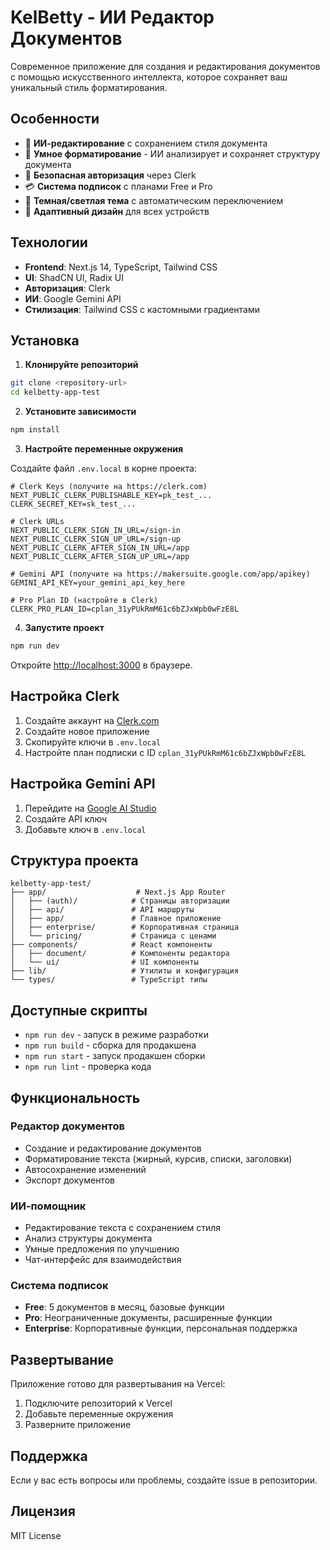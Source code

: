 # KelBetty - ИИ Редактор Документов

Современное приложение для создания и редактирования документов с помощью искусственного интеллекта, которое сохраняет ваш уникальный стиль форматирования.

## Особенности

- 🤖 **ИИ-редактирование** с сохранением стиля документа
- 📝 **Умное форматирование** - ИИ анализирует и сохраняет структуру документа
- 🔐 **Безопасная авторизация** через Clerk
- 💳 **Система подписок** с планами Free и Pro
- 🌙 **Темная/светлая тема** с автоматическим переключением
- 📱 **Адаптивный дизайн** для всех устройств

## Технологии

- **Frontend**: Next.js 14, TypeScript, Tailwind CSS
- **UI**: ShadCN UI, Radix UI
- **Авторизация**: Clerk
- **ИИ**: Google Gemini API
- **Стилизация**: Tailwind CSS с кастомными градиентами

## Установка

1. **Клонируйте репозиторий**
```bash
git clone <repository-url>
cd kelbetty-app-test
```

2. **Установите зависимости**
```bash
npm install
```

3. **Настройте переменные окружения**

Создайте файл `.env.local` в корне проекта:

```env
# Clerk Keys (получите на https://clerk.com)
NEXT_PUBLIC_CLERK_PUBLISHABLE_KEY=pk_test_...
CLERK_SECRET_KEY=sk_test_...

# Clerk URLs
NEXT_PUBLIC_CLERK_SIGN_IN_URL=/sign-in
NEXT_PUBLIC_CLERK_SIGN_UP_URL=/sign-up
NEXT_PUBLIC_CLERK_AFTER_SIGN_IN_URL=/app
NEXT_PUBLIC_CLERK_AFTER_SIGN_UP_URL=/app

# Gemini API (получите на https://makersuite.google.com/app/apikey)
GEMINI_API_KEY=your_gemini_api_key_here

# Pro Plan ID (настройте в Clerk)
CLERK_PRO_PLAN_ID=cplan_31yPUkRmM61c6bZJxWpb0wFzE8L
```

4. **Запустите проект**
```bash
npm run dev
```

Откройте [http://localhost:3000](http://localhost:3000) в браузере.

## Настройка Clerk

1. Создайте аккаунт на [Clerk.com](https://clerk.com)
2. Создайте новое приложение
3. Скопируйте ключи в `.env.local`
4. Настройте план подписки с ID `cplan_31yPUkRmM61c6bZJxWpb0wFzE8L`

## Настройка Gemini API

1. Перейдите на [Google AI Studio](https://makersuite.google.com/app/apikey)
2. Создайте API ключ
3. Добавьте ключ в `.env.local`

## Структура проекта

```
kelbetty-app-test/
├── app/                    # Next.js App Router
│   ├── (auth)/            # Страницы авторизации
│   ├── api/               # API маршруты
│   ├── app/               # Главное приложение
│   ├── enterprise/        # Корпоративная страница
│   └── pricing/           # Страница с ценами
├── components/            # React компоненты
│   ├── document/          # Компоненты редактора
│   └── ui/                # UI компоненты
├── lib/                   # Утилиты и конфигурация
└── types/                 # TypeScript типы
```

## Доступные скрипты

- `npm run dev` - запуск в режиме разработки
- `npm run build` - сборка для продакшена
- `npm run start` - запуск продакшен сборки
- `npm run lint` - проверка кода

## Функциональность

### Редактор документов
- Создание и редактирование документов
- Форматирование текста (жирный, курсив, списки, заголовки)
- Автосохранение изменений
- Экспорт документов

### ИИ-помощник
- Редактирование текста с сохранением стиля
- Анализ структуры документа
- Умные предложения по улучшению
- Чат-интерфейс для взаимодействия

### Система подписок
- **Free**: 5 документов в месяц, базовые функции
- **Pro**: Неограниченные документы, расширенные функции
- **Enterprise**: Корпоративные функции, персональная поддержка

## Развертывание

Приложение готово для развертывания на Vercel:

1. Подключите репозиторий к Vercel
2. Добавьте переменные окружения
3. Разверните приложение

## Поддержка

Если у вас есть вопросы или проблемы, создайте issue в репозитории.

## Лицензия

MIT License
